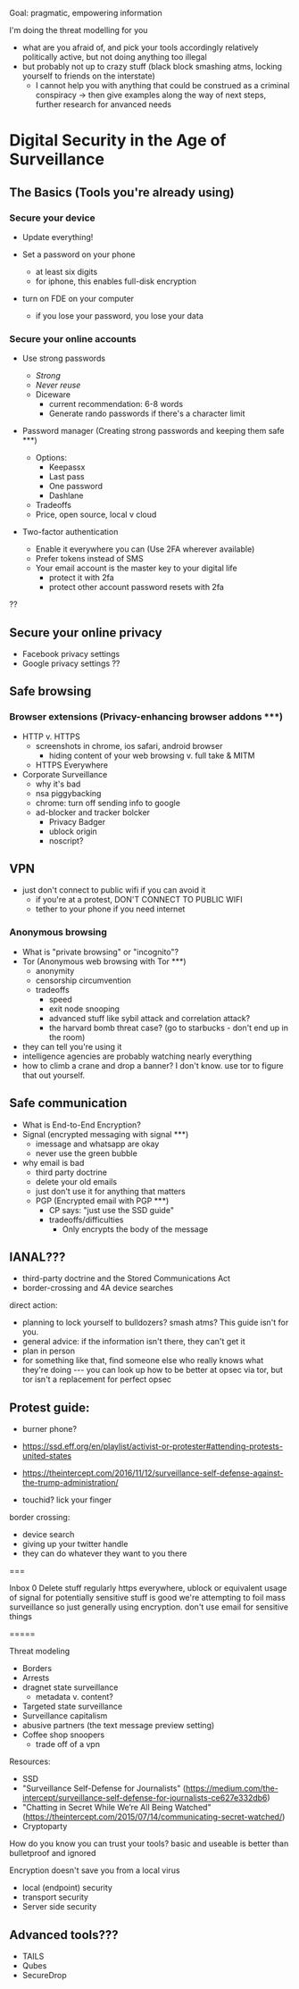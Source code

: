 Goal: pragmatic, empowering information

I'm doing the threat modelling for you
- what are you afraid of, and pick your tools accordingly
relatively politically active, but not doing anything too illegal
- but probably not up to crazy stuff (black block smashing atms, locking yourself to friends on the interstate)
  - I cannot help you with anything that could be construed as a criminal conspiracy
-> then give examples along the way of next steps, further research for anvanced needs



# Digital Security in the Age of Surveillance

## The Basics (Tools you're already using)

### Secure your device
- Update everything!

- Set a password on your phone
  - at least six digits
  - for iphone, this enables full-disk encryption

- turn on FDE on your computer
  - if you lose your password, you lose your data

### Secure your online accounts
- Use strong passwords
  - *Strong*
  - *Never reuse*
  - Diceware
    - current recommendation: 6-8 words
    - Generate rando passwords if there's a character limit

- Password manager (Creating strong passwords and keeping them safe ***)
  - Options:
    - Keepassx
    - Last pass
    - One password
    - Dashlane
  - Tradeoffs
   - Price, open source, local v cloud

- Two-factor authentication
  - Enable it everywhere you can (Use 2FA wherever available)
  - Prefer tokens instead of SMS
  - Your email account is the master key to your digital life
    - protect it with 2fa
    - protect other account password resets with 2fa

??
## Secure your online privacy
- Facebook privacy settings
- Google privacy settings
??

## Safe browsing

### Browser extensions (Privacy-enhancing browser addons ***)
- HTTP v. HTTPS
  - screenshots in chrome, ios safari, android browser
    - hiding content of your web browsing v. full take & MITM
  - HTTPS Everywhere
- Corporate Surveillance
  - why it's bad
  - nsa piggybacking
  - chrome: turn off sending info to google
  - ad-blocker and tracker bolcker
    - Privacy Badger
    - ublock origin
    - noscript?


## VPN
- just don't connect to public wifi if you can avoid it
  - if you're at a protest, DON'T CONNECT TO PUBLIC WIFI
  - tether to your phone if you need internet

### Anonymous browsing
- What is "private browsing" or "incognito"?
- Tor (Anonymous web browsing with Tor ***)
  - anonymity
  - censorship circumvention
  - tradeoffs
    - speed
    - exit node snooping
    - advanced stuff like sybil attack and correlation attack?
    - the harvard bomb threat case? (go to starbucks - don't end up in the room)
- they can tell you're using it
- intelligence agencies are probably watching nearly everything
- how to climb a crane and drop a banner? I don't know. use tor to figure that out yourself.

## Safe communication

- What is End-to-End Encryption?
- Signal (encrypted messaging with signal ***)
  - imessage and whatsapp are okay
  - never use the green bubble
- why email is bad
   - third party doctrine
   - delete your old emails
   - just don't use it for anything that matters
  - PGP (Encrypted email with PGP ***)
    - CP says: "just use the SSD guide"
    - tradeoffs/difficulties
      - Only encrypts the body of the message



## IANAL???
- third-party doctrine and the Stored Communications Act
- border-crossing and 4A device searches


direct action:
- planning to lock yourself to bulldozers? smash atms? This guide isn't for you.
- general advice: if the information isn't there, they can't get it
- plan in person
- for something like that, find someone else who really knows what they're doing
--- you can look up how to be better at opsec via tor, but tor isn't a replacement for perfect opsec


## Protest guide:
- burner phone?

- https://ssd.eff.org/en/playlist/activist-or-protester#attending-protests-united-states
- https://theintercept.com/2016/11/12/surveillance-self-defense-against-the-trump-administration/

- touchid? lick your finger


border crossing:
- device search
- giving up your twitter handle
- they can do whatever they want to you there


===

Inbox 0
Delete stuff regularly
https everywhere, ublock or equivalent
usage of signal for potentially sensitive stuff is good
we're attempting to foil mass surveillance so just generally using encryption. don't use email for sensitive things


=====

Threat modeling
- Borders
- Arrests
- dragnet state surveillance
  - metadata v. content?
- Targeted state surveillance
- Surveillance capitalism
- abusive partners (the text message preview setting)
- Coffee shop snoopers
  - trade off of a vpn

Resources:
- SSD
- "Surveillance Self-Defense for Journalists" (https://medium.com/the-intercept/surveillance-self-defense-for-journalists-ce627e332db6)
- "Chatting in Secret While We’re All Being Watched" (https://theintercept.com/2015/07/14/communicating-secret-watched/)
- Cryptoparty


How do you know you can trust your tools?
basic and useable is better than bulletproof and ignored


Encryption doesn't save you from a local virus
- local (endpoint) security
- transport security
- Server side security


## Advanced tools???
- TAILS
- Qubes
- SecureDrop
